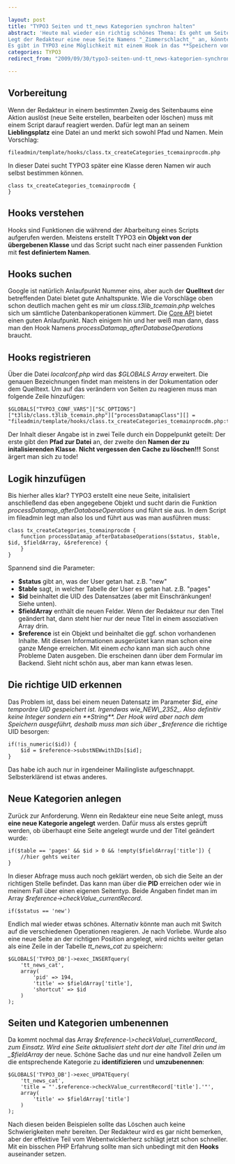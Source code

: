 ```yaml
---

layout: post
title: "TYPO3 Seiten und tt_news Kategorien synchron halten"
abstract: 'Heute mal wieder ein richtig schönes Thema: Es geht um Seiten in einem TYPO3 Projekt und Nachrichten, die zu diesen Seiten gehören. Die Anforderung besteht darin, beim **anlegen** oder **verändern** von Seiten **tt\_news Kategorien** auf dem gleichen Stand zu halten.
Legt der Redakteur eine neue Seite Namens "_Zimmerschlacht_" an, könnte er anschließend in die Listenansicht wechseln und eine neue **News Kategorie** anlegen. Aber mach das mal einem _DAR_ (analog zu DAU) klar. Und warum den Mund fusselig reden, wenn das auch **automatisch** geht?!
Es gibt in TYPO3 eine Möglichkeit mit einem Hook in das **Speichern von Datensätzen** einzugreifen. Da kann man sich dann austoben. Es funktioniert auch mit **DAM Kategorien** und jeder anderen vorstellbaren **Datenbankanforderung**.'
categories: TYPO3
redirect_from: "2009/09/30/typo3-seiten-und-tt_news-kategorien-synchron-halten/"

---
```


## Vorbereitung
Wenn der Redakteur in einem bestimmten Zweig des Seitenbaums eine Aktion auslöst (neue Seite erstellen, bearbeiten oder löschen) muss mit einem Script darauf reagiert werden. Dafür legt man an seinem **Lieblingsplatz** eine Datei an und merkt sich sowohl Pfad und Namen. Mein Vorschlag:

    fileadmin/template/hooks/class.tx_createCategories_tcemainprocdm.php

In dieser Datei sucht TYPO3 später eine Klasse deren Namen wir auch selbst bestimmen können.

    class tx_createCategories_tcemainprocdm {
    }

## Hooks verstehen
Hooks sind Funktionen die während der Abarbeitung eines Scripts aufgerufen werden. Meistens erstellt TYPO3 ein **Objekt von der übergebenen Klasse** und das Script sucht nach einer passenden Funktion mit **fest definiertem Namen**.

## Hooks suchen
Google ist natürlich Anlaufpunkt Nummer eins, aber auch der **Quelltext** der betreffenden Datei bietet gute Anhaltspunkte. Wie die Vorschläge oben schon deutlich machen geht es mir um _class.t3lib\_tcemain.php_ welches sich um sämtliche Datenbankoperationen kümmert. Die [Core API](http://typo3.org/documentation/document-library/core-documentation/doc_core_api/4.2.0/view/) bietet einen guten Anlaufpunkt. Nach einigem hin und her weiß man dann, dass man den Hook Namens _processDatamap\_afterDatabaseOperations_ braucht.

## Hooks registrieren
Über die Datei _localconf.php_ wird das _$GLOBALS Array_ erweitert. Die genauen Bezeichnungen findet man meistens in der Dokumentation oder dem Quelltext. Um auf das verändern von Seiten zu reagieren muss man folgende Zeile hinzufügen:

    $GLOBALS["TYPO3_CONF_VARS"]["SC_OPTIONS"]["t3lib/class.t3lib_tcemain.php"]["processDatamapClass"][] = "fileadmin/template/hooks/class.tx_createCategories_tcemainprocdm.php:tx_createCategories_tcemainprocdm";

Der Inhalt dieser Angabe ist in zwei Teile durch ein Doppelpunkt geteilt: Der erste gibt den **Pfad zur Datei** an, der zweite den **Namen der zu initalisierenden Klasse**.
**Nicht vergessen den Cache zu löschen!!!** Sonst ärgert man sich zu tode!

## Logik hinzufügen
Bis hierher alles klar? TYPO3 erstellt eine neue Seite, initalisiert anschließend das eben angegebene Objekt und sucht darin die Funktion _processDatamap\_afterDatabaseOperations_ und führt sie aus. In dem Script im fileadmin legt man also los und führt aus was man ausführen muss:

    class tx_createCategories_tcemainprocdm {
        function processDatamap_afterDatabaseOperations($status, $table, $id, $fieldArray, &$reference) {
        }
    }

Spannend sind die Parameter:

* **$status** gibt an, was der User getan hat. z.B. "new"
* **$table** sagt, in welcher Tabelle der User es getan hat. z.B. "pages"
* **$id** beinhaltet die UID des Datensatzes (aber mit Einschränkungen! Siehe unten).
* **$fieldArray** enthält die neuen Felder. Wenn der Redakteur nur den Titel geändert hat, dann steht hier nur der neue Titel in einem assoziativen Array drin.
* **$reference** ist ein Objekt und beinhaltet die ggf. schon vorhandenen Inhalte.
Mit diesen Informationen ausgerüstet kann man schon eine ganze Menge erreichen. Mit einem _echo_ kann man sich auch ohne Probleme Daten ausgeben. Die erscheinen dann über dem Formular im Backend. Sieht nicht schön aus, aber man kann etwas lesen.

## Die richtige UID erkennen
Das Problem ist, dass bei einem neuen Datensatz im Parameter _$id_ eine temporäre UID gespeichert ist. Irgendwas wie_NEW\_2352_. Also definitiv keine Integer sondern ein **String**. Der Hook wird aber nach dem Speichern ausgeführt, deshalb muss man sich über _$reference_ die richtige UID besorgen:

    if(!is_numeric($id)) {
        $id = $reference->substNEWwithIDs[$id];
    }

Das habe ich auch nur in irgendeiner Mailingliste aufgeschnappt. Selbsterklärend ist etwas anderes.

## Neue Kategorien anlegen
Zurück zur Anforderung. Wenn ein Redakteur eine neue Seite anlegt, muss **eine neue Kategorie angelegt** werden. Dafür muss als erstes geprüft werden, ob überhaupt eine Seite angelegt wurde und der Titel geändert wurde:

    if($table == 'pages' && $id > 0 && !empty($fieldArray['title']) {
        //hier gehts weiter
    }

In dieser Abfrage muss auch noch geklärt werden, ob sich die Seite an der richtigen Stelle befindet. Das kann man über die **PID** erreichen oder wie in meinem Fall über einen eigenen Seitentyp. Beide Angaben findet man im Array _$reference-\>checkValue\_currentRecord_.

    if($status == 'new')

Endlich mal wieder etwas schönes. Alternativ könnte man auch mit Switch auf die verschiedenen Operationen reagieren. Je nach Vorliebe. Wurde also eine neue Seite an der richtigen Position angelegt, wird nichts weiter getan als eine Zeile in der Tabelle _tt\_news\_cat_ zu speichern:

    $GLOBALS['TYPO3_DB']->exec_INSERTquery(
        'tt_news_cat',
        array(
            'pid' => 194,
            'title' => $fieldArray['title'],
            'shortcut' => $id
        )
    );

## Seiten und Kategorien umbenennen
Da kommt nochmal das Array _$reference-\>checkValue\_currentRecord_ zum Einsatz. Wird eine Seite aktualisiert steht dort der alte Titel drin und im _$fieldArray_ der neue. Schöne Sache das und nur eine handvoll Zeilen um die entsprechende Kategorie zu **identifizieren** und **umzubenennen**:

    $GLOBALS['TYPO3_DB']->exec_UPDATEquery(
        'tt_news_cat',
        'title = "'.$reference->checkValue_currentRecord['title'].'"',
        array(
            'title' => $fieldArray['title']
        )
    );

Nach diesen beiden Beispielen sollte das Löschen auch keine Schwierigkeiten mehr bereiten. Der Redakteur wird es gar nicht bemerken, aber der effektive Teil vom Webentwicklerherz schlägt jetzt schon schneller.
Mit ein bisschen PHP Erfahrung sollte man sich unbedingt mit den **Hooks** auseinander setzen.